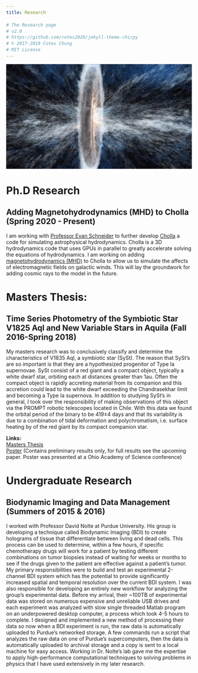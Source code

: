 ```yaml
---
title: Research

# The Research page
# v2.0
# https://github.com/cotes2020/jekyll-theme-chirpy
# © 2017-2019 Cotes Chung
# MIT License
---
```


![Schneider et al 2020](/assets/img/tabs/Schneider-et-al-2020-horizontal.png)

# Ph.D Research
## Adding Magnetohydrodynamics (MHD) to Cholla (Spring 2020 - Present)
I am working with [Professor Evan Schneider](https://evaneschneider.org) to
further develop [Cholla](https://github.com/cholla-hydro/cholla) a code for
simulating astrophysical hydrodynamics. Cholla is a 3D hydrodynamics code that
uses GPUs in parallel to greatly accelerate solving the equations of hydrodynamics.
I am working on adding [magnetohydrodynamics (MHD)](https://en.wikipedia.org/wiki/Magnetohydrodynamics)
to Cholla to allow us to simulate the affects of electromagnetic fields on
galactic winds. This will lay the groundwork for adding cosmic rays to the
model in the future.

# Masters Thesis:
## Time Series Photometry of the Symbiotic Star V1825 Aql and New Variable Stars in Aquila (Fall 2016-Spring 2018)
My masters research was to conclusively classify and determine the characteristics of V1835 Aql, a symbiotic star
(SySt). The reason that SySt’s are so important is that they are a hypothesized progenitor of Type Ia supernovae. SySt
consist of a red giant and a compact object, typically a white dwarf star, orbiting each at distances greater than 1au.
Often the compact object is rapidly accreting material from its companion and this accretion could lead to the white
dwarf exceeding the Chandrasekhar limit and becoming a Type Ia supernova. In addition to studying SySt’s in general, I
took over the responsibility of making observations of this object via the PROMPT robotic telescopes located in Chile.
With this data we found the orbital period of the binary to be 419<span>&#177;</span>4 days and that its variability
is due to a combination of tidal deformation and polychromatism, i.e. surface heating by of the red giant by its
compact companion star.

**Links:**  <br>
[Masters Thesis](/assets/pdf/Thesis-Final-Version-(small-file).pdf)  <br>
[Poster](/assets/pdf/V1835Aql-Poster.pdf) (Contains preliminary results only, for full results see the upcoming paper.
Poster was presented at a Ohio Academy of Science conference)


# Undergraduate Research
## Biodynamic Imaging and Data Management (Summers of 2015 & 2016)
I worked with Professor David Nolte at Purdue University. His group is developing a technique called Biodynamic Imaging
(BDI) to create holograms of tissue that differentiate between living and dead cells. This process can be used to
determine, within a few hours, if specific chemotherapy drugs will work for a patient by testing different combinations
on tumor biopsies instead of waiting for weeks or months to see if the drugs given to the patient are effective against
a patient’s tumor. My primary responsibilities were to build and test an experimental 2-channel BDI system which has the
potential to provide significantly increased spatial and temporal resolution over the current BDI system. I was also
responsible for developing an entirely new workflow for analyzing the group’s experimental data. Before my arrival,
their ~100TB of experimental data was stored on numerous expensive and unreliable USB drives and each experiment was
analyzed with slow single threaded Matlab program on an underpowered desktop computer, a process which took 4-5 hours to
complete. I designed and implemented a new method of processing their data so now when a BDI experiment is run,
the raw data is automatically uploaded to Purdue’s networked
storage. A few commands run a script that analyzes the raw data on one of Purdue’s supercomputers, then the data is
automatically uploaded to archival storage and a copy is sent to a local machine for easy access. Working in Dr. Nolte’s
lab gave me the expertise to apply high-performance computational techniques to solving problems in physics that I have
used extensively in my later research.